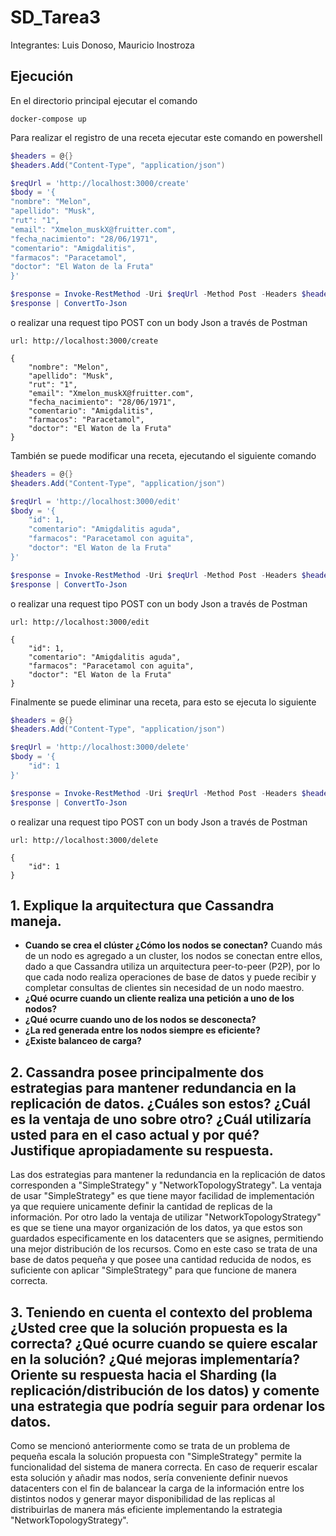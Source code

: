 # SD_Tarea3
Integrantes: Luis Donoso, Mauricio Inostroza

## Ejecución
En el directorio principal ejecutar el comando
```
docker-compose up
```

Para realizar el registro de una receta ejecutar este comando en powershell 
```powershell
$headers = @{}
$headers.Add("Content-Type", "application/json")

$reqUrl = 'http://localhost:3000/create'
$body = '{
"nombre": "Melon",
"apellido": "Musk",
"rut": "1",
"email": "Xmelon_muskX@fruitter.com",
"fecha_nacimiento": "28/06/1971",
"comentario": "Amigdalitis",
"farmacos": "Paracetamol",
"doctor": "El Waton de la Fruta"
}'

$response = Invoke-RestMethod -Uri $reqUrl -Method Post -Headers $headers -ContentType 'application/json' -Body $body
$response | ConvertTo-Json
```
o realizar una request tipo POST con un body Json a través de Postman
```
url: http://localhost:3000/create
```
```
{
    "nombre": "Melon",
    "apellido": "Musk",
    "rut": "1",
    "email": "Xmelon_muskX@fruitter.com",
    "fecha_nacimiento": "28/06/1971",
    "comentario": "Amigdalitis",
    "farmacos": "Paracetamol",
    "doctor": "El Waton de la Fruta"
}
```
También se puede modificar una receta, ejecutando el siguiente comando
```powershell
$headers = @{}
$headers.Add("Content-Type", "application/json")

$reqUrl = 'http://localhost:3000/edit'
$body = '{
    "id": 1,
    "comentario": "Amigdalitis aguda",
    "farmacos": "Paracetamol con aguita",
    "doctor": "El Waton de la Fruta"
}'

$response = Invoke-RestMethod -Uri $reqUrl -Method Post -Headers $headers -ContentType 'application/json' -Body $body
$response | ConvertTo-Json
```
o realizar una request tipo POST con un body Json a través de Postman
```
url: http://localhost:3000/edit
```
```
{
    "id": 1,
    "comentario": "Amigdalitis aguda",
    "farmacos": "Paracetamol con aguita",
    "doctor": "El Waton de la Fruta"
}
```
Finalmente se puede eliminar una receta, para esto se ejecuta lo siguiente
```powershell
$headers = @{}
$headers.Add("Content-Type", "application/json")

$reqUrl = 'http://localhost:3000/delete'
$body = '{
    "id": 1
}'

$response = Invoke-RestMethod -Uri $reqUrl -Method Post -Headers $headers -ContentType 'application/json' -Body $body
$response | ConvertTo-Json
```

o realizar una request tipo POST con un body Json a través de Postman
```
url: http://localhost:3000/delete
```
```
{
    "id": 1
}
```

## 1. Explique la arquitectura que Cassandra maneja.
* **Cuando se crea el clúster ¿Cómo los nodos se conectan?** 
Cuando más de un nodo es agregado a un cluster, los nodos se conectan entre ellos, dado a que Cassandra utiliza un arquitectura peer-to-peer (P2P), por lo que cada nodo realiza operaciones de base de datos y puede recibir y completar consultas de clientes sin necesidad de un nodo maestro.
* **¿Qué ocurre cuando un cliente realiza una petición a uno de los nodos?**
* **¿Qué ocurre cuando uno de los nodos se desconecta?**
* **¿La red generada entre los nodos siempre es eficiente?**
* **¿Existe balanceo de carga?**

## 2. Cassandra posee principalmente dos estrategias para mantener redundancia en la replicación de datos. ¿Cuáles son estos? ¿Cuál es la ventaja de uno sobre otro? ¿Cuál utilizaría usted para en el caso actual y por qué? Justifique apropiadamente su respuesta.
Las dos estrategias para mantener la redundancia en la replicación de datos corresponden a "SimpleStrategy" y "NetworkTopologyStrategy". La ventaja de usar "SimpleStrategy" es que tiene mayor facilidad de implementación ya que requiere unicamente definir la cantidad de replicas de la información. Por otro lado la ventaja de utilizar "NetworkTopologyStrategy" es que se tiene una mayor organización de los datos, ya que estos son guardados especificamente en los datacenters que se asignes, permitiendo una mejor distribución de los recursos. Como en este caso se trata de una base de datos pequeña y que posee una cantidad reducida de nodos, es suficiente con aplicar "SimpleStrategy" para que funcione de manera correcta.
## 3. Teniendo en cuenta el contexto del problema ¿Usted cree que la solución propuesta es la correcta? ¿Qué ocurre cuando se quiere escalar en la solución? ¿Qué mejoras implementaría? Oriente su respuesta hacia el Sharding (la replicación/distribución de los datos) y comente una estrategia que podría seguir para ordenar los datos.
Como se mencionó anteriormente como se trata de un problema de pequeña escala la solución propuesta con "SimpleStrategy" permite la funcionalidad del sistema de manera correcta. En caso de requerir escalar esta solución y añadir mas nodos, sería conveniente definir nuevos datacenters con el fin de balancear la carga de la información entre los distintos nodos y generar mayor disponibilidad de las replicas al distribuirlas de manera más eficiente implementando la estrategia "NetworkTopologyStrategy". 
